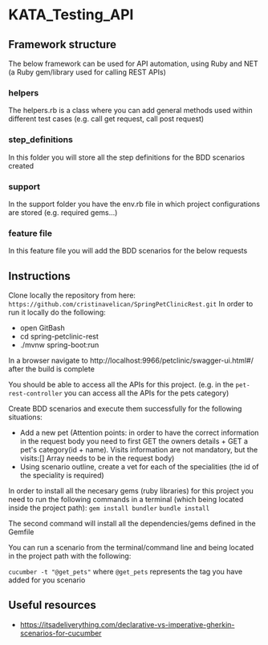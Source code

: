 # KATA\_Testing\_API

## Framework structure

The below framework can be used for API automation, using Ruby and NET (a Ruby gem/library used for calling REST APIs)

### helpers

The helpers.rb is a class where you can add general methods used within different test cases (e.g. call get request, call post request)

### step\_definitions

In this folder you will store all the step definitions for the BDD scenarios created

### support

In the support folder you have the env.rb file in which project configurations are stored (e.g. required gems...)

### feature file

In this feature file you will add the BDD scenarios for the below requests

## Instructions

Clone locally the repository from here:
`https://github.com/cristinavelican/SpringPetClinicRest.git`
In order to run it locally do the following:

* open GitBash
* cd spring-petclinic-rest
* ./mvnw spring-boot:run

In a browser navigate to http://localhost:9966/petclinic/swagger-ui.html#/ after the build is complete

You should be able to access all the APIs for this project. (e.g. in the `pet-rest-controller` you can access all the APIs for the pets category)

Create BDD scenarios and execute them successfully for the following situations:

* Add a new pet (Attention points: in order to have the correct information in the request body you need to first GET the owners details + GET a pet's category(id + name). Visits information are not mandatory, but the visits:[] Array needs to be in the request body)
* Using scenario outline, create a vet for each of the specialities (the id of the speciality is required)

In order to install all the necesary gems (ruby libraries) for this project you need to run the following commands in a terminal (which being located inside the project path):
`gem install bundler`
`bundle install`

The second command will install all the dependencies/gems defined in the Gemfile

You can run a scenario from the terminal/command line and being located in the project path with the following:

`cucumber -t "@get_pets"`
where `@get_pets` represents the tag you have added for you scenario

## Useful resources

* https://itsadeliverything.com/declarative-vs-imperative-gherkin-scenarios-for-cucumber
